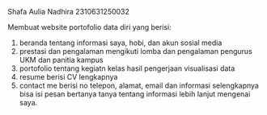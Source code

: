 Shafa Aulia Nadhira 
2310631250032

Membuat website portofolio data diri yang berisi: 
1. beranda tentang informasi saya, hobi, dan akun sosial media
2. prestasi dan pengalaman mengikuti lomba dan pengalaman pengurus UKM dan panitia kampus
3. portofolio tentang kegiatn kelas hasil pengerjaan visualisasi data
4. resume berisi CV lengkapnya
5. contact me berisi no telepon, alamat, email dan informasi selengkapnya bisa isi pesan bertanya tanya tentang informasi lebih lanjut mengenai saya.
